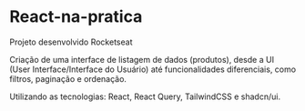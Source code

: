 # React-na-pratica
Projeto desenvolvido Rocketseat 

Criação de uma interface de listagem de dados (produtos), desde a UI (User Interface/Interface do Usuário) até funcionalidades diferenciais, como filtros, paginação e ordenação. 

Utilizando as tecnologias: React, React Query, TailwindCSS e shadcn/ui.
